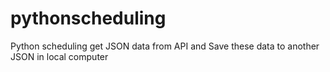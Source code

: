 # pythonscheduling

Python scheduling get JSON data from API and Save these data to another JSON in local computer  
